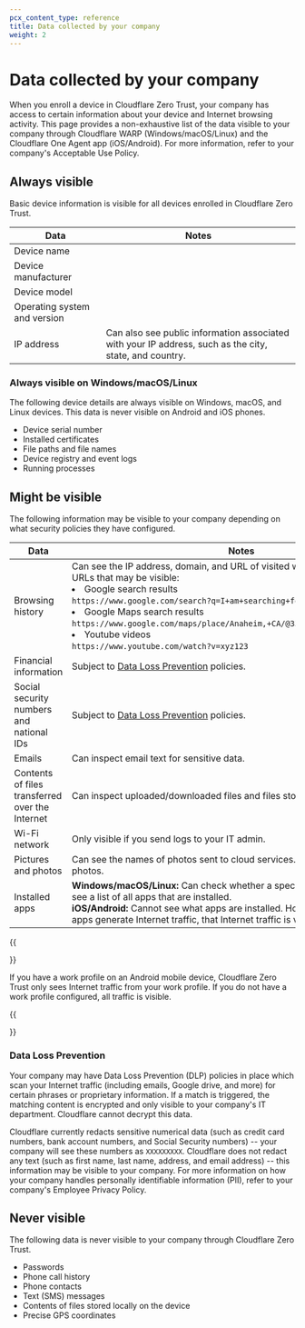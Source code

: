 ```yaml
---
pcx_content_type: reference
title: Data collected by your company
weight: 2
---
```


# Data collected by your company

When you enroll a device in Cloudflare Zero Trust, your company has access to certain information about your device and Internet browsing activity. This page provides a non-exhaustive list of the data visible to your company through Cloudflare WARP (Windows/macOS/Linux) and the Cloudflare One Agent app (iOS/Android). For more information, refer to your company's Acceptable Use Policy.

## Always visible

Basic device information is visible for all devices enrolled in Cloudflare Zero Trust.

| Data | Notes |
| ---- | ----- |
| Device name | |
| Device manufacturer |  |
| Device model | |
| Operating system and version | |
| IP address | Can also see public information associated with your IP address, such as the city, state, and country. |

### Always visible on Windows/macOS/Linux

The following device details are always visible on Windows, macOS, and Linux devices. This data is never visible on Android and iOS phones.

- Device serial number
- Installed certificates
- File paths and file names
- Device registry and event logs
- Running processes

## Might be visible

The following information may be visible to your company depending on what security policies they have configured.

| Data | Notes |
| ---- | ----- |
| Browsing history | Can see the IP address, domain, and URL of visited websites. Examples of URLs that may be visible: <li> Google search results </br> `https://www.google.com/search?q=I+am+searching+for+this` </li>  <li> Google Maps search results </br> `https://www.google.com/maps/place/Anaheim,+CA/@33.833881,-118.0103029,11z`</li> <li> Youtube videos </br> `https://www.youtube.com/watch?v=xyz123` </li>  |
| Financial information | Subject to [Data Loss Prevention](#data-loss-prevention) policies. |
| Social security numbers and national IDs| Subject to [Data Loss Prevention](#data-loss-prevention) policies.  |
| Emails | Can inspect email text for sensitive data. |
| Contents of files transferred over the Internet | Can inspect uploaded/downloaded files and files stored on cloud services. |
| Wi-Fi network | Only visible if you send logs to your IT admin. |
| Pictures and photos | Can see the names of photos sent to cloud services. Cannot see the actual photos. |
| Installed apps | **Windows/macOS/Linux:** Can check whether a specific app is installed. Cannot see a list of all apps that are installed. </br> **iOS/Android:** Cannot see what apps are installed. However, because almost all apps generate Internet traffic, that Internet traffic is visible.|

{{<Aside type="note" header="Android work profiles">}}

If you have a work profile on an Android mobile device, Cloudflare Zero Trust only sees Internet traffic from your work profile. If you do not have a work profile configured, all traffic is visible.

{{</Aside>}}

### Data Loss Prevention

Your company may have Data Loss Prevention (DLP) policies in place which scan your Internet traffic (including emails, Google drive, and more) for certain phrases or proprietary information. If a match is triggered, the matching content is encrypted and only visible to your company's IT department. Cloudflare cannot decrypt this data.

Cloudflare currently redacts sensitive numerical data (such as credit card numbers, bank account numbers, and Social Security numbers) -- your company will see these numbers as `XXXXXXXXX`. Cloudflare does not redact any text (such as first name, last name, address, and email address) -- this information may be visible to your company. For more information on how your company handles personally identifiable information (PII), refer to your company's Employee Privacy Policy.

## Never visible

The following data is never visible to your company through Cloudflare Zero Trust.

- Passwords
- Phone call history
- Phone contacts
- Text (SMS) messages
- Contents of files stored locally on the device
- Precise GPS coordinates